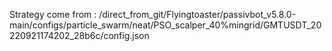Strategy come from : /direct_from_git/Flyingtoaster/passivbot_v5.8.0-main/configs/particle_swarm/neat/PSO_scalper_40%mingrid/GMTUSDT_20220921174202_28b6c/config.json